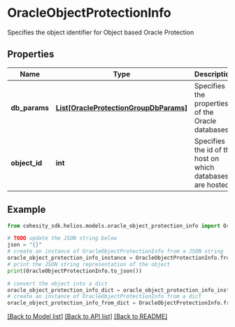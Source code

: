 # OracleObjectProtectionInfo

Specifies the object identifier for Object based Oracle Protection

## Properties

Name | Type | Description | Notes
------------ | ------------- | ------------- | -------------
**db_params** | [**List[OracleProtectionGroupDbParams]**](OracleProtectionGroupDbParams.md) | Specifies the properties of the Oracle databases. | [optional] 
**object_id** | **int** | Specifies the id of the host on which databases are hosted | 

## Example

```python
from cohesity_sdk.helios.models.oracle_object_protection_info import OracleObjectProtectionInfo

# TODO update the JSON string below
json = "{}"
# create an instance of OracleObjectProtectionInfo from a JSON string
oracle_object_protection_info_instance = OracleObjectProtectionInfo.from_json(json)
# print the JSON string representation of the object
print(OracleObjectProtectionInfo.to_json())

# convert the object into a dict
oracle_object_protection_info_dict = oracle_object_protection_info_instance.to_dict()
# create an instance of OracleObjectProtectionInfo from a dict
oracle_object_protection_info_from_dict = OracleObjectProtectionInfo.from_dict(oracle_object_protection_info_dict)
```
[[Back to Model list]](../README.md#documentation-for-models) [[Back to API list]](../README.md#documentation-for-api-endpoints) [[Back to README]](../README.md)


